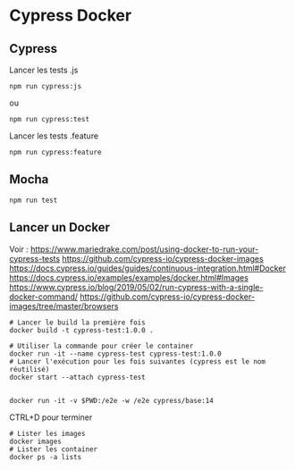 # Cypress Docker

## Cypress

Lancer les tests .js

    npm run cypress:js

ou

    npm run cypress:test

Lancer les tests .feature

    npm run cypress:feature

## Mocha

    npm run test

## Lancer un Docker

Voir : 
  https://www.mariedrake.com/post/using-docker-to-run-your-cypress-tests
  https://github.com/cypress-io/cypress-docker-images
  https://docs.cypress.io/guides/guides/continuous-integration.html#Docker
  https://docs.cypress.io/examples/examples/docker.html#Images
  https://www.cypress.io/blog/2019/05/02/run-cypress-with-a-single-docker-command/
  https://github.com/cypress-io/cypress-docker-images/tree/master/browsers
  

    # Lancer le build la première fois
    docker build -t cypress-test:1.0.0 .

    # Utiliser la commande pour créer le container
    docker run -it --name cypress-test cypress-test:1.0.0
    # Lancer l'exécution pour les fois suivantes (cypress est le nom réutilisé)
    docker start --attach cypress-test
    

    docker run -it -v $PWD:/e2e -w /e2e cypress/base:14

CTRL+D pour terminer

    # Lister les images
    docker images
    # Lister les container
    docker ps -a lists
